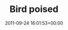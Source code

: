 ---
title:		"Bird poised"
type:		"photos"
mediatype:		"upload"
location:		"Dunderry, Ireland"
date:		"2011-09-24 16:01:53+00:00"
album:		"nature"
filename:		"bird-poised.md"
series:		"spirit-of-folk"
cl_public_id:		"nature/bird-poised"
cl_version:		1497005045
format:		"tiff"
bytes:		7984332
width:		2560
height:		1440
colours:
- "#9CB95E"
- "#6C8C38"
- "#2D281A"
- "#527E12"
- "#2B3118"
- "#24251E"
- "#78684A"
- "#D3C3B6"
- "#777D46"
- "#CC9F7D"
- "#557E3F"
- "#BFC3AE"
- "#273F07"
- "#273A40"
- "#7F826C"
- "#A2B7BF"
- "#8D846F"
- "#52707D"
- "#89A0CA"
- "#758B8F"
- "#7C794E"
- "#768779"
- "#D2B585"
- "#2C342F"
- "#B7C3B5"
- "#1B2B18"
exposure_mode:		"Auto"
program:		"Aperture-priority AE"
aperture:		"5.6"
focal_length:		"130.0 mm"
iso:		"8000"
shutter_speed:		"1/8000"
metering:		"Center-weighted average"
flash:		"Off, Did not fire"
white_balance:		"Custom"
colour_temp:		"5900"
has_crop:		"false"
orientation:		"Horizontal (normal)"
camera_model:		"NIKON D7000"
lens_info:		"18-200mm f/3.5-5.6"
artist:		"Matt Finucane"
x_resolution:		"300"
y_resolution:		"300"
---